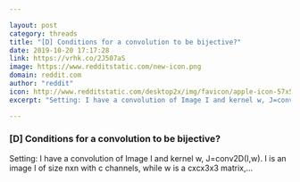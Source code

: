 ```yaml
---

layout: post
category: threads
title: "[D] Conditions for a convolution to be bijective?"
date: 2019-10-20 17:17:28
link: https://vrhk.co/2J507aS
image: https://www.redditstatic.com/new-icon.png
domain: reddit.com
author: "reddit"
icon: http://www.redditstatic.com/desktop2x/img/favicon/apple-icon-57x57.png
excerpt: "Setting: I have a convolution of Image I and kernel w, J=conv2D(I,w). I is an image I of size nxn with c channels, while w is a cxcx3x3 matrix,..."

---
```


### [D] Conditions for a convolution to be bijective?

Setting: I have a convolution of Image I and kernel w, J=conv2D(I,w). I is an image I of size nxn with c channels, while w is a cxcx3x3 matrix,...